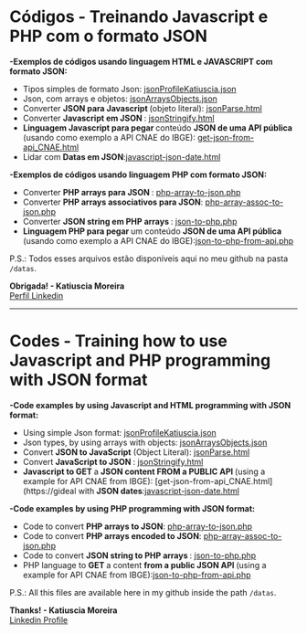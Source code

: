 # Códigos  - Treinando Javascript e PHP com o formato JSON

<b>-Exemplos de códigos usando linguagem HTML e JAVASCRIPT com formato JSON:</b>

* Tipos simples de formato Json: [jsonProfileKatiuscia.json](https://github.com/katiusciamoreira/Json/blob/master/datas/jsonProfileKatiuscia.json)
* Json, com arrays e objetos: [jsonArraysObjects.json](https://github.com/katiusciamoreira/Json/blob/master/datas/jsonArraysObjects.json)
* Converter <b> JSON para Javascript </b>(objeto literal): [jsonParse.html](https://github.com/katiusciamoreira/Json/blob/master/datas/jsonParse.html)
* Converter <b> Javascript em JSON </b>: [jsonStringify.html](https://github.com/katiusciamoreira/Json/blob/master/datas/jsonStringify.html)
* <b>Linguagem Javascript para pegar </b> conteúdo <b> JSON de uma API pública </b>(usando como exemplo a API CNAE do IBGE): [get-json-from-api_CNAE.html](https://github.com/katiusciamoreira/Json/blob/master/datas/get-json-from-api_CNAE.html)
* Lidar com <b>Datas em JSON</b>:[javascript-json-date.html](https://github.com/katiusciamoreira/Json/blob/master/datas/javascript-json-date.html)
 
<b>-Exemplos de códigos usando linguagem PHP com formato JSON:</b>
 
* Converter <b> PHP arrays para JSON </b>: [php-array-to-json.php](https://github.com/katiusciamoreira/Json/blob/master/datas/php-array-to-json.php)
* Converter <b> PHP arrays associativos para JSON</b>: [php-array-assoc-to-json.php](https://github.com/katiusciamoreira/Json/blob/master/datas/php-array-assoc-to-json.php)
* Converter <b> JSON string em PHP arrays </b>: [json-to-php.php](https://github.com/katiusciamoreira/Json/blob/master/datas/json-to-php.php)
* <b>Linguagem PHP para pegar </b> um conteúdo <b> JSON de uma API pública </b>(usando como exemplo a API CNAE do IBGE):[json-to-php-from-api.php](https://github.com/katiusciamoreira/Json/blob/master/datas/json-to-php-from-api.php)
 
 
P.S.: Todos esses arquivos estão disponíveis aqui no meu github na pasta `/datas`.


**Obrigada! - Katiuscia Moreira**
<br>
[Perfil Linkedin](https://www.linkedin.com/in/katiuscia-moreira-0026833b/)
___________________________________________________________________________________________________________________

# Codes  - Training how to use Javascript and PHP programming with JSON format

<b>-Code examples by using Javascript and HTML programming with JSON format:</b>

* Using simple Json format: [jsonProfileKatiuscia.json](https://github.com/katiusciamoreira/Json/blob/master/datas/jsonProfileKatiuscia.json)
* Json types, by using arrays with objects: [jsonArraysObjects.json](https://github.com/katiusciamoreira/Json/blob/master/datas/jsonArraysObjects.json)
* Convert <b> JSON to JavaScript</b> (Object Literal): [jsonParse.html](https://github.com/katiusciamoreira/Json/blob/master/datas/jsonParse.html)
* Convert <b> JavaScript to JSON </b>: [jsonStringify.html](https://github.com/katiusciamoreira/Json/blob/master/datas/jsonStringify.html)
* <b>Javascript to GET </b> a <b> JSON content FROM a PUBLIC API </b>(using a example for API CNAE from IBGE): [get-json-from-api_CNAE.html](https://gideal with <b>JSON dates</b>:[javascript-json-date.html](https://github.com/katiusciamoreira/Json/blob/master/datas/javascript-json-date.html)
 
 
<b>-Code examples by using PHP programming with JSON format:</b>
 
* Code to convert <b> PHP arrays to JSON</b>: [php-array-to-json.php](https://github.com/katiusciamoreira/Json/blob/master/datas/php-array-to-json.php)
* Code to convert <b> PHP arrays encoded to JSON</b>: [php-array-assoc-to-json.php](https://github.com/katiusciamoreira/Json/blob/master/datas/php-array-assoc-to-json.php)
* Code to convert <b> JSON string to PHP arrays </b>: [json-to-php.php](https://github.com/katiusciamoreira/Json/blob/master/datas/json-to-php.php)
* PHP language to <b> GET </b> a content <b> from a public JSON API </b>(using a example for API CNAE from IBGE):[json-to-php-from-api.php](https://github.com/katiusciamoreira/Json/blob/master/datas/json-to-php-from-api.php)

P.S.: All this files are available here in my github inside the path `/datas`.


**Thanks! - Katiuscia Moreira**
<br>
[Linkedin Profile](https://www.linkedin.com/in/katiuscia-moreira-0026833b/)
